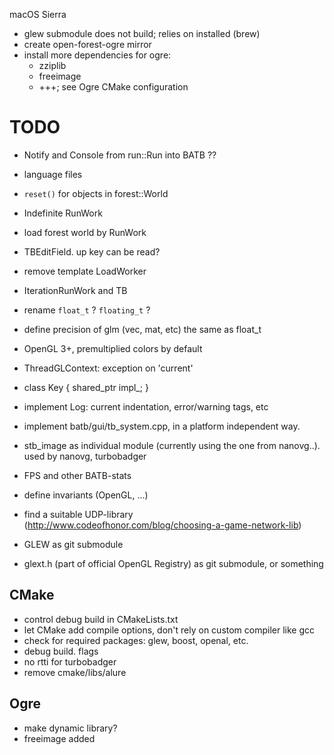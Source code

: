  macOS Sierra

* glew submodule does not build; relies on installed (brew)
* create open-forest-ogre mirror
* install more dependencies for ogre:
  - zziplib
  - freeimage 
  - +++; see Ogre CMake configuration


# TODO
* Notify and Console from run::Run into BATB ??
* language files
* `reset()` for objects in forest::World
* Indefinite RunWork
* load forest world by RunWork
* TBEditField. up key can be read?
* remove template LoadWorker
* IterationRunWork and TB

* rename `float_t` ?  `floating_t` ?
* define precision of glm (vec, mat, etc) the same as float_t 
* OpenGL 3+, premultiplied colors by default
* ThreadGLContext: exception on 'current'
* class Key { shared_ptr<KeyImpl> impl_; }
* implement Log: current indentation, error/warning tags, etc
* implement batb/gui/tb_system.cpp, in a platform independent way.
* stb_image as individual module (currently using the one from nanovg..). used by nanovg, turbobadger
* FPS and other BATB-stats
* define invariants (OpenGL, ...)
* find a suitable UDP-library (http://www.codeofhonor.com/blog/choosing-a-game-network-lib)
* GLEW as git submodule 
* glext.h (part of official OpenGL Registry) as git submodule, or something

## CMake

* control debug build in CMakeLists.txt
* let CMake add compile options, don't rely on custom compiler like gcc
* check for required packages: glew, boost, openal, etc.
* debug build. flags
* no rtti for turbobadger
* remove cmake/libs/alure


## Ogre
* make dynamic library?
* freeimage added
